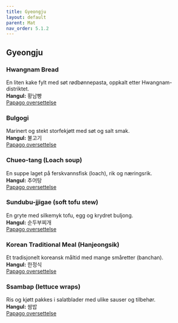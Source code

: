 ```yaml
---
title: Gyeongju 
layout: default
parent: Mat
nav_order: 5.1.2
---
```

## Gyeongju 

### Hwangnam Bread  
En liten kake fylt med søt rødbønnepasta, oppkalt etter Hwangnam-distriktet.  
**Hangul:** 황남빵  
[Papago oversettelse](https://papago.naver.com/?sk=ko&tk=en&st=황남빵)

### Bulgogi  
Marinert og stekt storfekjøtt med søt og salt smak.  
**Hangul:** 불고기  
[Papago oversettelse](https://papago.naver.com/?sk=ko&tk=en&st=불고기)

### Chueo-tang (Loach soup)  
En suppe laget på ferskvannsfisk (loach), rik og næringsrik.  
**Hangul:** 추어탕  
[Papago oversettelse](https://papago.naver.com/?sk=ko&tk=en&st=추어탕)

### Sundubu-jjigae (soft tofu stew)  
En gryte med silkemyk tofu, egg og krydret buljong.  
**Hangul:** 순두부찌개  
[Papago oversettelse](https://papago.naver.com/?sk=ko&tk=en&st=순두부찌개)

### Korean Traditional Meal (Hanjeongsik)  
Et tradisjonelt koreansk måltid med mange småretter (banchan).  
**Hangul:** 한정식  
[Papago oversettelse](https://papago.naver.com/?sk=ko&tk=en&st=한정식)

### Ssambap (lettuce wraps)  
Ris og kjøtt pakkes i salatblader med ulike sauser og tilbehør.  
**Hangul:** 쌈밥  
[Papago oversettelse](https://papago.naver.com/?sk=ko&tk=en&st=쌈밥)